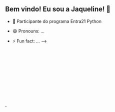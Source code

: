 ## Bem vindo! Eu sou a Jaqueline! 👋

- 🌱 Participante do programa Entra21 Python

- 😄 Pronouns: ...
- ⚡ Fun fact: ...
-->

<div>
  <a href="https://github.com/jaquealt">
  <img height="180em" scr="https://github-readme-stats.vercel.app/api?username=jaquealt&show_icons=true&theme=dracula&include_all_commits=true&count_private=true"/>
  <img height="180em" scr="https://github-readme-stats.vercel.app/api/top-langs/?username=jaquealt&layout=compact&langs_count16&theme=dracula"/>
</div>
